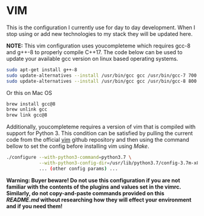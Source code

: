 # VIM

This is the configuration I currently use for day to day development.
When I stop using or add new technologies to my stack they will be updated here.

**NOTE:** This vim configuration uses youcompleteme which requires gcc-8 and g++-8 to properly compile C++17.
The code below can be used to update your available gcc version on linux based operating systems.
```bash
sudo apt-get install g++-8
sudo update-alternatives --install /usr/bin/gcc gcc /usr/bin/gcc-7 700 --slave /usr/bin/g++ g++ /usr/bin/g++-7
sudo update-alternatives --install /usr/bin/gcc gcc /usr/bin/gcc-8 800 --slave /usr/bin/g++ g++ /usr/bin/g++-8
```

Or this on Mac OS

```zsh
brew install gcc@8
brew unlink gcc
brew link gcc@8
```


Additionally, youcompleteme requires a version of vim that is compiled with support for Python 3.
This condition can be satisfied by pulling the current code from the official [vim](https://github.com/vim/vim.git) github repository and then using the command bellow to set the config before installing vim using *Make*.

```bash
./configure --with-python3-command=python3.7 \
            --with-python3-config-dir=/usr/lib/python3.7/config-3.7m-x86_64-linux-gnu \
            ... (other config params) ...
```

**Warning: Buyer beware! Do not use this configuration if you are not familiar with the contents of the plugins and values set in the vimrc. Similarly, do not copy-and-paste commands provided on this *README.md* without researching how they will effect your environment and if you need them!**

